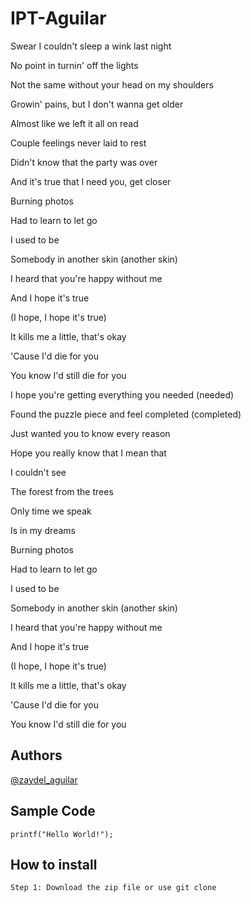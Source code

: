 # IPT-Aguilar

Swear I couldn't sleep a wink last night

No point in turnin' off the lights

Not the same without your head on my shoulders

Growin' pains, but I don't wanna get older

Almost like we left it all on read

Couple feelings never laid to rest

Didn't know that the party was over

And it's true that I need you, get closer

Burning photos

Had to learn to let go

I used to be

Somebody in another skin (another skin)

I heard that you're happy without me

And I hope it's true

(I hope, I hope it's true)

It kills me a little, that's okay

'Cause I'd die for you

You know I'd still die for you

I hope you're getting everything you needed (needed)

Found the puzzle piece and feel completed (completed)

Just wanted you to know every reason

Hope you really know that I mean that

I couldn't see

The forest from the trees

Only time we speak

Is in my dreams

Burning photos

Had to learn to let go

I used to be

Somebody in another skin (another skin)

I heard that you're happy without me

And I hope it's true

(I hope, I hope it's true)

It kills me a little, that's okay

'Cause I'd die for you

You know I'd still die for you

## Authors
[@zaydel_aguilar](https://github.com/TiggieD)

## Sample Code
`printf("Hello World!");`

## How to install 

`Step 1: Download the zip file or use git clone`